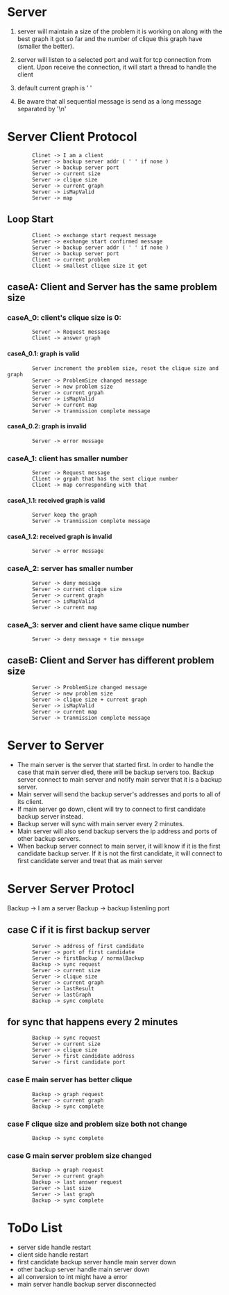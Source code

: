 # Server 
1. server will maintain a size of the problem it is working on along with the best graph it got so far and the number of clique this graph have (smaller the better).

2. server will listen to a selected port and wait for tcp connection from client. Upon receive the connection, it will start a thread to handle the client

3. default current graph is ' '
4. Be aware that all sequential message is send as a long message separated by '\n'

# Server Client Protocol 
            Clinet -> I am a client
            Server -> backup server addr ( ' ' if none )
            Server -> backup server port
            Server -> current size
            Server -> clique size
            Server -> current graph
            Server -> isMapValid
            Server -> map


## Loop Start
            Client -> exchange start request message
            Server -> exchange start confirmed message
            Server -> backup server addr ( ' ' if none )
            Server -> backup server port
            Client -> current problem
            Client -> smallest clique size it get
## caseA: Client and Server has the same problem size

### caseA_0: client's clique size is 0:
            Server -> Request message
            Client -> answer graph

#### caseA_0.1: graph is valid
            Server increment the problem size, reset the clique size and graph
            Server -> ProblemSize changed message 
            Server -> new problem size
            Server -> current grpah
            Server -> isMapValid
            Server -> current map
            Server -> tranmission complete message

#### caseA_0.2: graph is invalid
            Server -> error message


### caseA_1: client has smaller number
            Server -> Request message
            Client -> grpah that has the sent clique number
            Client -> map corresponding with that

#### caseA_1.1: received graph is valid
            Server keep the graph
            Server -> tranmission complete message

#### caseA_1.2: received graph is invalid
            Server -> error message


### caseA_2: server has smaller number
            Server -> deny message
            Server -> current clique size 
            Server -> current graph
            Server -> isMapValid
            Server -> current map

### caseA_3: server and client have same clique number
            Server -> deny message + tie message


## caseB: Client and Server has different problem size
            Server -> ProblemSize changed message
            Server -> new problem size
            Server -> clique size + current graph
            Server -> isMapValid
            Server -> current map
            Server -> tranmission complete message


# Server to Server

* The  main server  is the server that started first. In order to handle the case that main server died, there will be backup servers too. Backup server connect to main server and notify main server that it is a backup server. 
* Main server will send the backup server's addresses and ports to all of its client. 
* If main server go down, client will try to connect to first candidate backup server instead. 
* Backup server will sync with main server every 2 minutes. 
* Main server will also send backup servers the ip address and ports of other backup servers. 
* When backup server connect to main server, it will know if it is the first candidate backup server. If it is not the first candidate, it will connect to first candidate server and treat that as main server

# Server Server Protocl

Backup -> I am a server
Backup -> backup listenling port

## case C if it is first backup server
            Server -> address of first candidate
            Server -> port of first candidate
            Server -> firstBackup / normalBackup
            Backup -> sync request
            Server -> current size
            Server -> clique size
            Server -> current graph
            Server -> lastResult
            Server -> lastGraph
            Backup -> sync complete

## for sync that happens every 2 minutes
            Backup -> sync request
            Server -> current size
            Server -> clique size
            Server -> first candidate address
            Server -> first candidate port

### case E main server has better clique
            Backup -> graph request
            Server -> current graph
            Backup -> sync complete

### case F clique size and problem size both not change
            Backup -> sync complete

### case G main server problem size changed
            Backup -> graph request
            Server -> current graph
            Backup -> last answer request
            Server -> last size
            Server -> last graph
            Backup -> sync complete
            

# ToDo List

* server side handle restart
* client side handle restart
* first candidate backup server handle main server down
* other backup server handle main server down
* all conversion to int might have a error
* main server handle backup server disconnected
